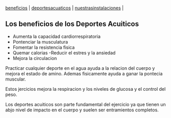 [beneficios](./beneficios.md) | [deportesacuaticos](./deportesacuaticos) | [nuestrasinstalaciones](./nuestrasinstalaciones) | 


## Los beneficios de los Deportes Acuiticos


- Aumenta la capacidad cardiorrespiratoria
- Pontenciar la musculatura
- Fomentar la resistencia fisica
- Quemar calorias
-Reducir el estres y la ansiedad 
- Mejora la circulacion

 Practicar cualquier deporte en el agua ayuda a la relacion del cuerpo y mejora el estado de amino. Ademas fisicamente ayuda a ganar la pontecia muscular. 

Estos jercicios mejora la respiracion y los niveles de glucosa y el control del peso. 

Los deportes acuiticos son parte fundamental del ejercicio ya que tienen un abjo nivel de impacto en el cuerpo y suelen ser entramientos completos.
